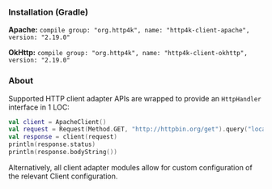 ### Installation (Gradle)
**Apache:** ```compile group: "org.http4k", name: "http4k-client-apache", version: "2.19.0"```

**OkHttp:** ```compile group: "org.http4k", name: "http4k-client-okhttp", version: "2.19.0"```

### About
Supported HTTP client adapter APIs are wrapped to provide an `HttpHandler` interface in 1 LOC:

```kotlin
val client = ApacheClient()
val request = Request(Method.GET, "http://httpbin.org/get").query("location", "John Doe")
val response = client(request)
println(response.status)
println(response.bodyString())
```

Alternatively, all client adapter modules allow for custom configuration of the relevant Client configuration.
